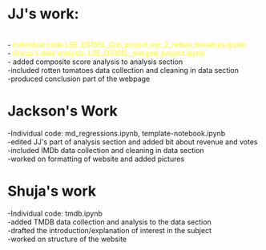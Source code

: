 # JJ's work:
<br>
- <span style="color:yellow"> Individual code:LSE_DS105L_Grp_project_ver_2_rotten_tomatoes.ipynb </span>

<br>
- <span style="color:yellow"> Group's data analysis: LSE_DS105L_merged_project.ipynb </span> 
<br>
- added composite score analysis to analysis section
<br>
-included rotten tomatoes data collection and cleaning in data section 
<br>
-produced conclusion part of the webpage

# Jackson's Work

-Individual code: md_regressions.ipynb, template-notebook.ipynb <br>
-edited JJ's part of analysis section and added bit about revenue and votes <br>
-included IMDb data collection and cleaning in data section <br>
-worked on formatting of website and added pictures


# Shuja's work

-Individual code: tmdb.ipynb <br>
-added TMDB data collection and analysis to the data section <br>
-drafted the introduction/explanation of interest in the subject <br>
-worked on structure of the website
